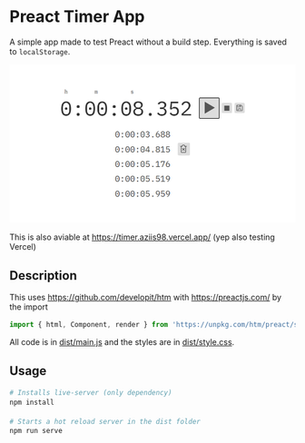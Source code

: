 # Preact Timer App

A simple app made to test Preact without a build step. Everything is saved to `localStorage`.

![screenshot](screenshot-1.png)

This is also aviable at <https://timer.aziis98.vercel.app/> (yep also testing Vercel)

## Description

This uses <https://github.com/developit/htm> with <https://preactjs.com/> by the import

```js
import { html, Component, render } from 'https://unpkg.com/htm/preact/standalone.module.js'
```

All code is in [dist/main.js](dist/main.js) and the styles are in [dist/style.css](dist/style.css).

## Usage

```bash
# Installs live-server (only dependency)
npm install

# Starts a hot reload server in the dist folder
npm run serve
```